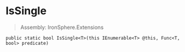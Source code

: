 ﻿

# IsSingle

> Assembly: IronSphere.Extensions



```
public static bool IsSingle<T>(this IEnumerable<T> @this, Func<T, bool> predicate)
```